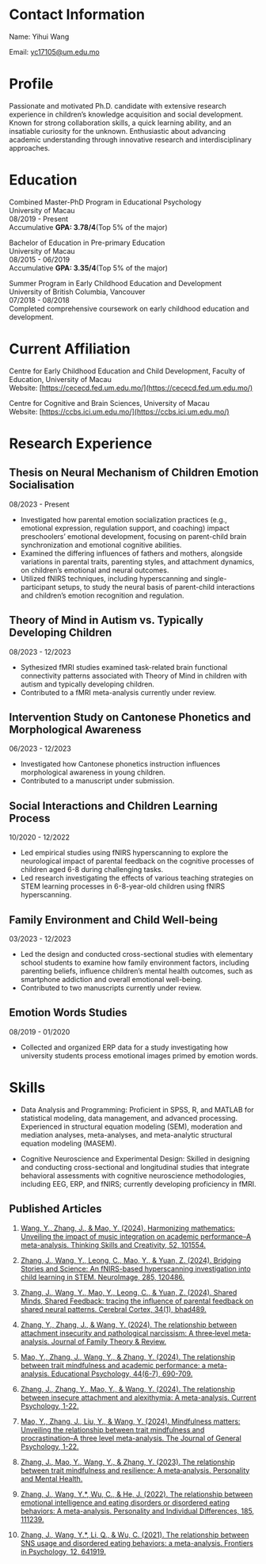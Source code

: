 # Contact Information

Name: Yihui Wang

Email: yc17105@um.edu.mo

# Profile

Passionate and motivated Ph.D. candidate with extensive research experience
in children’s knowledge acquisition and social development. Known for
strong collaboration skills, a quick learning ability, and an insatiable
curiosity for the unknown. Enthusiastic about advancing academic
understanding through innovative research and interdisciplinary approaches.

# Education

Combined Master-PhD Program in Educational Psychology<br>
University of Macau<br>
08/2019 - Present<br>
Accumulative **GPA: 3.78/4**(Top 5% of the major)<br>

Bachelor of Education in Pre-primary Education<br>
University of Macau<br>
08/2015 - 06/2019<br>
Accumulative  **GPA: 3.35/4**(Top 5% of the major)<br>

Summer Program in Early Childhood Education and Development<br>
University of British Columbia, Vancouver<br>
07/2018 - 08/2018<br>
Completed comprehensive coursework on early childhood education and development.<br>

# Current Affiliation

Centre for Early Childhood
Education and Child
Development, Faculty of
Education, University of Macau<br>
Website: [https://cececd.fed.um.edu.mo/](https://cececd.fed.um.edu.mo/)

Centre for Cognitive and Brain
Sciences, University of Macau<br>
Website: [https://ccbs.ici.um.edu.mo/](https://ccbs.ici.um.edu.mo/)

# Research Experience
## Thesis on Neural Mechanism of Children Emotion Socialisation
08/2023 - Present

+ Investigated how parental emotion socialization practices (e.g.,
emotional expression, regulation support, and coaching) impact
preschoolers’ emotional development, focusing on parent-child brain
synchronization and emotional cognitive abilities.
+ Examined the differing influences of fathers and mothers, alongside
variations in parental traits, parenting styles, and attachment dynamics,
on children’s emotional and neural outcomes.
+ Utilized fNIRS techniques, including hyperscanning and single-participant setups, to study the neural basis of parent-child interactions
and children’s emotion recognition and regulation.

## Theory of Mind in Autism vs. Typically Developing Children
08/2023 - 12/2023

+ Sythesized fMRI studies examined task-related brain functional
connectivity patterns associated with Theory of Mind in
children with autism and typically developing children.
+ Contributed to a fMRI meta-analysis currently under review.

## Intervention Study on Cantonese Phonetics and Morphological Awareness
06/2023 - 12/2023

+ Investigated how Cantonese phonetics instruction influences
morphological awareness in young children.
+ Contributed to a manuscript under submission.

## Social Interactions and Children Learning Process
10/2020 - 12/2022

+ Led empirical studies using fNIRS hyperscanning to explore the neurological impact of parental feedback on the cognitive processes of children aged 6-8 during challenging tasks.
+ Led research investigating the effects of various teaching
strategies on STEM learning processes in 6-8-year-old children
using fNIRS hyperscanning.

## Family Environment and Child Well-being
03/2023 - 12/2023
+ Led the design and conducted cross-sectional studies with
elementary school students to examine how family environment
factors, including parenting beliefs, influence children’s mental
health outcomes, such as smartphone addiction and overall
emotional well-being.
+ Contributed to two manuscripts currently under review.
## Emotion Words Studies
08/2019 - 01/2020

+ Collected and organized ERP data for a study investigating how
university students process emotional images primed by emotion
words.

# Skills

+ Data Analysis and Programming:
Proficient in SPSS, R, and
MATLAB for statistical modeling,
data management, and advanced
processing. Experienced in
structural equation modeling
(SEM), moderation and mediation
analyses, meta-analyses, and
meta-analytic structural equation
modeling (MASEM).

+ Cognitive Neuroscience and
Experimental Design: Skilled in
designing and conducting cross-sectional and longitudinal studies
that integrate behavioral
assessments with cognitive
neuroscience methodologies,
including EEG, ERP, and fNIRS;
currently developing proficiency
in fMRI.

## Published Articles

1. [Wang, Y., Zhang, J., & Mao, Y. (2024). Harmonizing mathematics: Unveiling the impact of music integration on academic performance–A meta-analysis. Thinking Skills and Creativity, 52, 101554.](https://www.sciencedirect.com/science/article/abs/pii/S1871187124000920)

2. [Zhang, J., Wang, Y., Leong, C., Mao, Y., & Yuan, Z. (2024). Bridging Stories and Science: An fNIRS-based hyperscanning investigation into child learning in STEM. NeuroImage, 285, 120486.](https://www.sciencedirect.com/science/article/pii/S1053811923006365)

3. [Zhang, J., Wang, Y., Mao, Y., Leong, C., & Yuan, Z. (2024). Shared Minds, Shared Feedback: tracing the influence of parental feedback on shared neural patterns. Cerebral Cortex, 34(1), bhad489.](https://academic.oup.com/cercor/article-abstract/34/1/bhad489/7503282?redirectedFrom=fulltext&login=false)

4. [Zhang, Y., Zhang, J., & Wang, Y. (2024). The relationship between attachment insecurity and pathological narcissism: A three‐level meta‐analysis. Journal of Family Theory & Review.](https://onlinelibrary.wiley.com/doi/10.1111/jftr.12593?af=R)

5. [Mao, Y., Zhang, J., Wang, Y., & Zhang, Y. (2024). The relationship between trait mindfulness and academic performance: a meta-analysis. Educational Psychology, 44(6-7), 690-709.](https://www.tandfonline.com/doi/abs/10.1080/01443410.2024.2390957)

6. [Zhang, J., Zhang, Y., Mao, Y., & Wang, Y. (2024). The relationship between insecure attachment and alexithymia: A meta-analysis. Current Psychology, 1-22.](https://link.springer.com/article/10.1007/s12144-023-04749-0)

7. [Mao, Y., Zhang, J., Liu, Y., & Wang, Y. (2024). Mindfulness matters: Unveiling the relationship between trait mindfulness and procrastination–A three level meta-analysis. The Journal of General Psychology, 1-22.](https://pubmed.ncbi.nlm.nih.gov/39340416/)

8. [Zhang, J., Mao, Y., Wang, Y., & Zhang, Y. (2023). The relationship between trait mindfulness and resilience: A meta‐analysis. Personality and Mental Health.](https://pubmed.ncbi.nlm.nih.gov/36958861/)

9. [Zhang, J., Wang, Y.*, Wu, C., & He, J. (2022). The relationship between emotional intelligence and eating disorders or disordered eating behaviors: A meta-analysis. Personality and Individual Differences, 185, 111239.](https://www.sciencedirect.com/science/article/abs/pii/S0191886921006188)

10. [Zhang, J., Wang, Y.*, Li, Q., & Wu, C. (2021). The relationship between SNS usage and disordered eating behaviors: a meta-analysis. Frontiers in Psychology, 12, 641919.](https://pubmed.ncbi.nlm.nih.gov/34413807/)
